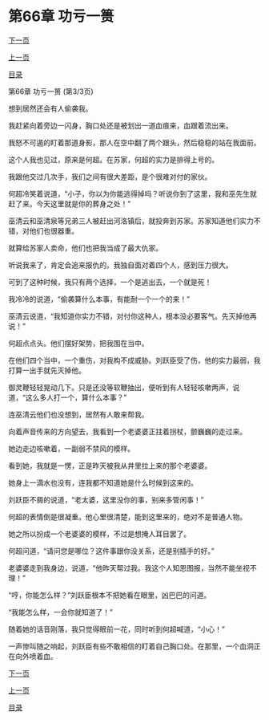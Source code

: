 <h1>第66章   功亏一篑</h1>
            <div><p><a href="./0198_%E7%AC%AC67%E7%AB%A0_%E5%90%9E%E5%99%AC.md">下一页</a></p><p><a href="./0196_%E7%AC%AC66%E7%AB%A0_%E5%8A%9F%E4%BA%8F%E4%B8%80%E7%AF%91.md">上一页</a></p><p><a href="../">目录</a></p></div>
            <div><p>第66章   功亏一篑 (第3/3页)</p><p>想到居然还会有人偷袭我。</p><p>我赶紧向着旁边一闪身，胸口处还是被划出一道血痕来，血跟着流出来。</p><p>我怒不可遏的盯着那道身影，那人在空中翻了两个跟头，然后稳稳的站在我面前。</p><p>这个人我也见过，原来是何超。在苏家，何超的实力是排得上号的。</p><p>我跟他交过几次手，我们之间有很大差距，是个很难对付的家伙。</p><p>何超冷笑着说道，“小子，你以为你能逃得掉吗？听说你到了这里，我和巫先生就赶了来。今天这里就是你的葬身之处！”</p><p>巫清云和巫清泉等兄弟三人被赶出河洛镇后，就投奔到苏家。苏家知道他们实力不错，对他们也很器重。</p><p>就算给苏家人卖命，他们也把我当成了最大仇家。</p><p>听说我来了，肯定会追来报仇的。我独自面对着四个人，感到压力很大。</p><p>可到了这种时候，我只有两个选择，一个是逃出去，一个就是死！</p><p>我冷冷的说道，“偷袭算什么本事，有能耐一个一个的来！”</p><p>巫清云说道，“我知道你实力不错，对付你这种人，根本没必要客气。先灭掉他再说！”</p><p>何超点点头。他们摆好架势，把我围在当中。</p><p>在他们四个当中，一个重伤，对我构不成威胁。刘跃臣受了伤，他的实力最弱，我打算一出手就先灭掉他。</p><p>御灵鞭轻轻晃动几下。只是还没等软鞭抽出，便听到有人轻轻咳嗽两声，说道，“这么多人打一个，算什么本事？”</p><p>连巫清云他们也没想到，居然有人敢来帮我。</p><p>向着声音传来的方向望去，我看到一个老婆婆正拄着拐杖，颤巍巍的走过来。</p><p>她边走边咳嗽着，一副弱不禁风的模样。</p><p>看到她，我就是一愣，正是昨天被我从井里拉上来的那个老婆婆。</p><p>她身上一滴水也没有，连我都不知道她是什么时候到这来的。</p><p>刘跃臣不屑的说道，“老太婆，这里没你的事，别来多管闲事！”</p><p>何超的表情倒是很凝重。他心里很清楚，能到这里来的，绝对不是普通人物。</p><p>她之所以扮成一个老婆婆的模样，不过是想掩人耳目罢了。</p><p>何超问道，“请问您是哪位？这件事跟你没关系，还是别插手的好。”</p><p>老婆婆走到我身边，说道，“他昨天帮过我。我这个人知恩图报，当然不能坐视不理！”</p><p>“哼，你能怎么样？”刘跃臣根本不把她看在眼里，凶巴巴的问道。</p><p>“我能怎么样，一会你就知道了！”</p><p>随着她的话音刚落，我只觉得眼前一花，同时听到何超喊道，“小心！”</p><p>一声惨叫随之响起，刘跃臣有些不敢相信的盯着自己胸口处。在那里，一个血洞正在向外喷着血。</p></div>
            <div><p><a href="./0198_%E7%AC%AC67%E7%AB%A0_%E5%90%9E%E5%99%AC.md">下一页</a></p><p><a href="./0196_%E7%AC%AC66%E7%AB%A0_%E5%8A%9F%E4%BA%8F%E4%B8%80%E7%AF%91.md">上一页</a></p><p><a href="../">目录</a></p></div>